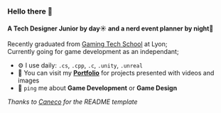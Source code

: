 ### Hello there 👋

#### **A Tech Designer Junior by day**☀️ **and a nerd event planner by night**🌙

Recently graduated from [Gaming Tech School](https://gamingcampus.fr/) at Lyon; <br>
Currently going for game development as an independant; <br>

- ⚙️ I use daily: `.cs`, `.cpp`, `.c`, `.unity`, `.unreal`
- 💅 You can visit my **[Portfolio](https://andry-grandpaul-portfolio.my.canva.site/portfolio-tech)** for projects presented with videos and images
- 💬 `ping` me about **Game Development** or **Game Design**

*Thanks to [Caneco](https://github.com/caneco) for the README template*
